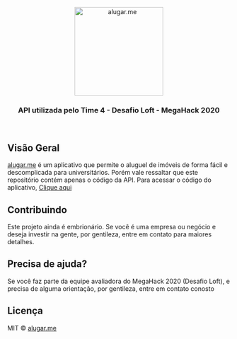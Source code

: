 <p align="center">
  <img src="http://alugar.me/img/Full.png" width="200" alt="alugar.me" />
</p>

<h3 align="center">
  API utilizada pelo Time 4 - Desafio Loft - MegaHack 2020
</h3>

<br>

## Visão Geral

<a href="http://alugar.me/" target="_blank">alugar.me</a> é um aplicativo que permite o aluguel de imóveis de forma fácil e descomplicada para universitários. Porém vale ressaltar que este repositório
contém apenas o código da API. Para acessar o código do aplicativo, <a href="https://github.com/devmenegatti/alugarme/" target="_blank">Clique aqui</a>

## Contribuindo

Este projeto ainda é embrionário. Se você é uma empresa ou negócio e deseja investir na gente, por gentileza, entre em contato para maiores detalhes.

## Precisa de ajuda?

Se você faz parte da equipe avaliadora do MegaHack 2020 (Desafio Loft), e precisa de alguma orientação, por gentileza, entre em contato conosto

## Licença

MIT © [alugar.me](http://alugar.me)